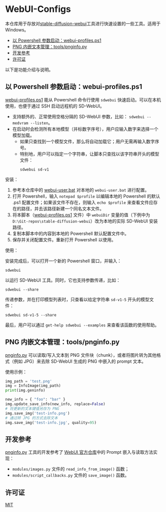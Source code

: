# WebUI-Configs <!-- ignore in ToC -->

本仓库用于存放对[stable-diffusion-webui](https://github.com/AUTOMATIC1111/stable-diffusion-webui)工具进行快速设置的一些工具。适用于 Windows。

- [以 Powershell 参数启动：webui-profiles.ps1](#以-powershell-参数启动webui-profilesps1)
- [PNG 内嵌文本管理：tools/pnginfo.py](#png-内嵌文本管理toolspnginfopy)
- [开发参考](#开发参考)
- [许可证](#许可证)

以下是功能介绍与说明。

## 以 Powershell 参数启动：webui-profiles.ps1

[webui-profiles.ps1](./webui-profiles.ps1) 能从 Powershell 命令行使用 `sdwebui` 快速启动。可以在本机使用，也便于通过 SSH 启动远程机的 SD-WebUI。
  * 支持额外的、正常使用空格分隔的 SD-WebUI 参数，比如： `sdwebui --medvram --listen`。
  * 在启动时会检测所有本地模型（并标数字序号），用户应输入数字来选择一个模型加载。
    * 如果只查找到一个模型文件，那么将自动加载它；用户无需再输入数字序号。
    * 特别地，用户可以指定一个字符串，让脚本只查找以该字符串开头的模型文件：
      ```
      sdwebui sd-v1
      ```

安装：

1. 参考本仓库中的 [webui-user.bat](stable-diffusion-webui/webui-user.bat) 对本地的 `webui-user.bat` 进行配置。
2. 打开 Powershell，输入 `notepad $profile` 以编辑本地的 Powershell 的默认 .ps1 配置文件；如果该文件不存在，则输入 `echo $profile` 来查看文件应存在的路径，并去该路径新建一个同名文本文件。
3. 将本脚本（[webui-profiles.ps1](./webui-profiles.ps1) 文件）中 `webuiDir` 变量的值（下例中为 `D:\Git-repos\stable-diffusion-webui`）改为本地的实际 SD-WebUI 安装路径。
4. 复制本脚本中的内容到本地的 Powershell 默认配置文件中。
5. 保存并关闭配置文件。重新打开 Powershell 以使用。

使用：

安装完成后，可以打开一个新的 Powershell 窗口，并输入：
```
sdwebui
```
以运行 SD-WebUI 工具。同时，它也支持参数传递，比如：
```
sdwebui --share
```

传递参数，并在打印模型列表时，只查看以给定字符串 `sd-v1-5` 开头的模型文件：
```
sdwebui sd-v1-5 --share
```

最后，用户可以通过 `get-help sdwebui --examples` 来查看该函数的使用帮助。

## PNG 内嵌文本管理：tools/pnginfo.py

[pnginfo.py](tools/pnginfo.py) 可以读取/写入文本到 PNG 文件块（chunk），或者将图片转为其他格式（例如 JPG）来去除 SD-WebUI 生成的 PNG 中嵌入的 prompt 文本。

使用示例：

```python
img_path = 'test.png'
img = InfoImage(img_path)
print(img.geninfo)

new_info = { "foo": "bar" }
img.update_save_info(new_info, replace=False)
# 将更新的文本键值另存为 PNG
img.save_img('test-info.png')  
# 通过转 JPG 的方式去除文本
img.save_img('test-info.jpg', quality=95)  
```
## 开发参考

[pnginfo.py](tools/pnginfo.py) 工具的开发参考了 [WebUI 官方仓库](https://github.com/AUTOMATIC1111/stable-diffusion-webui)中的 Prompt 嵌入与读取方法实现：

- `modules/images.py` 文件的 `read_info_from_image()` 函数；
- `modules/script_callbacks.py` 文件的 `save_image()` 函数。

## 许可证

[MIT](./LICENSE)
 